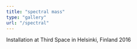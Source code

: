 ```yaml
---
title: "spectral mass"
type: "gallery"
url: "/spectral"
---
```


Installation at Third Space in Helsinki, Finland 2016 